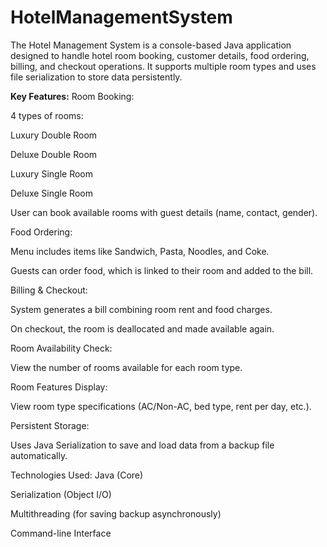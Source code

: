 # HotelManagementSystem
The Hotel Management System is a console-based Java application designed to handle hotel room booking, customer details, food ordering, billing, and checkout operations. It supports multiple room types and uses file serialization to store data persistently.

**Key Features:**
Room Booking:

4 types of rooms:

Luxury Double Room

Deluxe Double Room

Luxury Single Room

Deluxe Single Room


User can book available rooms with guest details (name, contact, gender).

Food Ordering:

Menu includes items like Sandwich, Pasta, Noodles, and Coke.

Guests can order food, which is linked to their room and added to the bill.

Billing & Checkout:

System generates a bill combining room rent and food charges.

On checkout, the room is deallocated and made available again.

Room Availability Check:

View the number of rooms available for each room type.

Room Features Display:

View room type specifications (AC/Non-AC, bed type, rent per day, etc.).

Persistent Storage:

Uses Java Serialization to save and load data from a backup file automatically.

   Technologies Used:
Java (Core)

Serialization (Object I/O)

Multithreading (for saving backup asynchronously)

Command-line Interface

